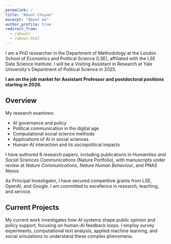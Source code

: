 ```yaml
---
permalink: /
title: "About Chuyao"
excerpt: "About me"
author_profile: true
redirect_from: 
  - /about/
  - /about.html
---
```


I am a PhD researcher in the Department of Methodology at the London School of Economics and Political Science (LSE), affiliated with the LSE Data Science Institute. I will be a Visiting Assistant in Research at Yale University's Department of Political Science in 2025.

**I am on the job market for Assistant Professor and postdoctoral positions starting in 2026.**

## Overview

My research examines:
- AI governance and policy
- Political communication in the digital age
- Computational social science methods
- Applications of AI in social sciences
- Human-AI interaction and its sociopolitical impacts

I have authored 8 research papers, including publications in *Humanities and Social Sciences Communications* (Nature Portfolio), with manuscripts under review at *Nature Communications*, *Nature Human Behaviour*, and *PNAS Nexus*.

As Principal Investigator, I have secured competitive grants from LSE, OpenAI, and Google. I am committed to excellence in research, teaching, and service.

## Current Projects

My current work investigates how AI systems shape public opinion and policy support, focusing on human-AI feedback loops. I employ survey experiments, computational text analysis, applied machine learning, and social simulations to understand these complex phenomena.
